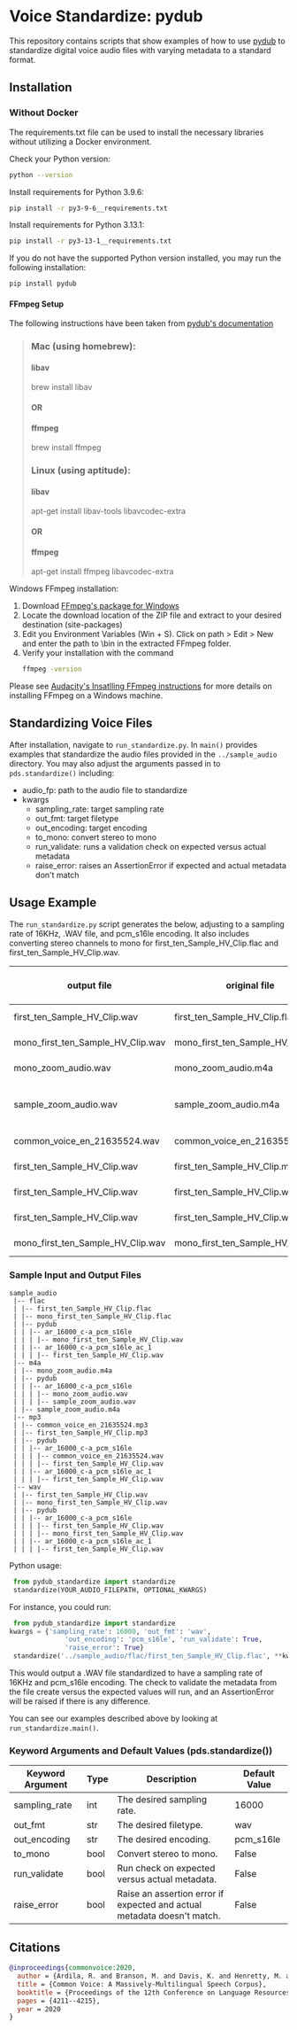# Voice Standardize: pydub

This repository contains scripts that show examples of how to use [pydub](https://github.com/jiaaro/pydub) to standardize digital voice audio files with varying metadata to a standard format.

## Installation

### Without Docker
The requirements.txt file can be used to install the necessary libraries without utilizing a Docker environment.

Check your Python version:
```sh
python --version
```
Install requirements for Python 3.9.6:
```sh
pip install -r py3-9-6__requirements.txt
```
Install requirements for Python 3.13.1:
```sh
pip install -r py3-13-1__requirements.txt
```
If you do not have the supported Python version installed, you may run the following installation:
```sh
pip install pydub
```

#### FFmpeg Setup
The following instructions have been taken from [pydub's documentation](http://github.com/jiaaro/pydub?tab=readme-ov-file#getting-ffmpeg-set-up)

> ### Mac (using homebrew):
> 
> #### libav
> brew install libav
> 
> ####    OR    #####
> 
> #### ffmpeg
> brew install ffmpeg
>
> ### Linux (using aptitude):
> 
> #### libav
> apt-get install libav-tools libavcodec-extra
> 
> ####    OR    #####
> 
> #### ffmpeg
> apt-get install ffmpeg libavcodec-extra
>

Windows FFmpeg installation:
1. Download [FFmpeg's package for Windows](https://www.ffmpeg.org/download.html#build-windows)
2. Locate the download location of the ZIP file and extract to your desired destination (site-packages)
3. Edit you Environment Variables (Win + S). Click on path > Edit > New and enter the path to \bin in the extracted FFmpeg folder.
4. Verify your installation with the command
   ```sh
   ffmpeg -version
   ```
Please see [Audacity's Insatlling FFmpeg instructions](https://support.audacityteam.org/basics/installing-ffmpeg) for more details on installing FFmpeg on a Windows machine.


## Standardizing Voice Files
After installation, navigate to `run_standardize.py`. In `main()` provides examples that standardize the audio files provided in the `../sample_audio` directory. You may also adjust the arguments passed in to `pds.standardize()` including:
- audio_fp: path to the audio file to standardize
- kwargs
    - sampling_rate: target sampling rate
    - out_fmt: target filetype
    - out_encoding: target encoding
    - to_mono: convert stereo to mono
    - run_validate: runs a validation check on expected versus actual metadata
    - raise_error: raises an AssertionError if expected and actual metadata don't match

## Usage Example

The `run_standardize.py` script generates the below, adjusting to a sampling rate of 16KHz, .WAV file, and pcm_s16le encoding. It also includes converting stereo channels to mono for first_ten_Sample_HV_Clip.flac and first_ten_Sample_HV_Clip.wav.

| output file | original file | old - new sampling_rate (Hz)| old - new encoding | old - new channels |
| - | - | - | - | - |
| first_ten_Sample_HV_Clip.wav | first_ten_Sample_HV_Clip.flac | 44100 - 16000 | Lavf61.9.106 - pcm_s16le | stereo - mono |
| mono_first_ten_Sample_HV_Clip.wav | mono_first_ten_Sample_HV_Clip.flac | 44100 - 16000 | Lavf61.9.106 - pcm_s16le | mono - mono |
| mono_zoom_audio.wav | mono_zoom_audio.m4a | 48000 - 16000 | Lavf61.9.106 - pcm_s16le | mono - mono |
| sample_zoom_audio.wav | sample_zoom_audio.m4a | 48000 - 16000 | AAC (Advanced Audio Coding) - pcm_s16le | stereo - stereo |
| common_voice_en_21635524.wav | common_voice_en_21635524.mp3 | 48000 - 16000 | Lavf57.56.101 - pcm_s16le | mono - mono |
| first_ten_Sample_HV_Clip.wav | first_ten_Sample_HV_Clip.mp3 | 44100 - 16000 | Lavf61.9.106 - pcm_s16le | stereo  - stereo |
| first_ten_Sample_HV_Clip.wav | first_ten_Sample_HV_Clip.wav | 44100 - 16000  | Lavf59.16.100 - pcm_s16le | stereo - stereo |
| first_ten_Sample_HV_Clip.wav | first_ten_Sample_HV_Clip.wav | 44100 - 16000  | Lavf59.16.100 - pcm_s16le | stereo - mono |
| mono_first_ten_Sample_HV_Clip.wav | mono_first_ten_Sample_HV_Clip.wav | 16000 - 16000 | Lavf61.9.106 - pcm_s16le | mono - mono |


### Sample Input and Output Files
```
sample_audio
 |-- flac
 | |-- first_ten_Sample_HV_Clip.flac
 | |-- mono_first_ten_Sample_HV_Clip.flac
 | |-- pydub
 | | |-- ar_16000_c-a_pcm_s16le
 | | | |-- mono_first_ten_Sample_HV_Clip.wav
 | | |-- ar_16000_c-a_pcm_s16le_ac_1
 | | | |-- first_ten_Sample_HV_Clip.wav
 |-- m4a
 | |-- mono_zoom_audio.m4a
 | |-- pydub
 | | |-- ar_16000_c-a_pcm_s16le
 | | | |-- mono_zoom_audio.wav
 | | | |-- sample_zoom_audio.wav
 | |-- sample_zoom_audio.m4a
 |-- mp3
 | |-- common_voice_en_21635524.mp3
 | |-- first_ten_Sample_HV_Clip.mp3
 | |-- pydub
 | | |-- ar_16000_c-a_pcm_s16le
 | | | |-- common_voice_en_21635524.wav
 | | | |-- first_ten_Sample_HV_Clip.wav
 | | |-- ar_16000_c-a_pcm_s16le_ac_1
 | | | |-- first_ten_Sample_HV_Clip.wav
 |-- wav
 | |-- first_ten_Sample_HV_Clip.wav
 | |-- mono_first_ten_Sample_HV_Clip.wav
 | |-- pydub
 | | |-- ar_16000_c-a_pcm_s16le
 | | | |-- first_ten_Sample_HV_Clip.wav
 | | | |-- mono_first_ten_Sample_HV_Clip.wav
 | | |-- ar_16000_c-a_pcm_s16le_ac_1
 | | | |-- first_ten_Sample_HV_Clip.wav
```

Python usage:
```python
 from pydub_standardize import standardize
 standardize(YOUR_AUDIO_FILEPATH, OPTIONAL_KWARGS)
```
For instance, you could run:
```python
 from pydub_standardize import standardize
kwargs = {'sampling_rate': 16000, 'out_fmt': 'wav', 
		   	  'out_encoding': 'pcm_s16le', 'run_validate': True,
			  'raise_error': True}
 standardize('../sample_audio/flac/first_ten_Sample_HV_Clip.flac', **kwargs)
```
This would output a .WAV file standardized to have a sampling rate of 16KHz and pcm_s16le encoding. The check to validate the metadata from the file create versus the expected values will run, and an AssertionError will be raised if there is any difference. 

You can see our examples described above by looking at `run_standardize.main()`.

### Keyword Arguments and Default Values (pds.standardize())

| Keyword Argument | Type | Description | Default Value| 
| - | - | - | - |
| sampling_rate | int | The desired sampling rate. | 16000 |
| out_fmt | str | The desired filetype. | wav |
| out_encoding | str | The desired encoding. | pcm_s16le |
| to_mono | bool | Convert stereo to mono. | False |
| run_validate | bool | Run check on expected versus actual metadata. | False |
| raise_error | bool | Raise an assertion error if expected and actual metadata doesn't match. | False |

## Citations
```bibtex
@inproceedings{commonvoice:2020,
  author = {Ardila, R. and Branson, M. and Davis, K. and Henretty, M. and Kohler, M. and Meyer, J. and Morais, R. and Saunders, L. and Tyers, F. M. and Weber, G.},
  title = {Common Voice: A Massively-Multilingual Speech Corpus},
  booktitle = {Proceedings of the 12th Conference on Language Resources and Evaluation (LREC 2020)},
  pages = {4211--4215},
  year = 2020
}
```





